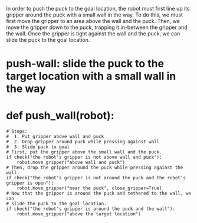 

In order to push the puck to the goal location, the robot must first line up its gripper around the puck with a small wall in the way. To do this, we must first move the gripper to an area above the wall and the puck. Then, we move the gripper down to the puck, trapping it in-between the gripper and the wall. Once the gripper is tight against the wall and the puck, we can slide the puck to the goal location.

# push-wall: slide the puck to the target location with a small wall in the way
# def push_wall(robot):
    # Steps:
    #  1. Put gripper above wall and puck
    #  2. Drop gripper around puck while pressing against wall
    #  3. Slide puck to goal
    # First, put the gripper above the small wall and the puck.
    if check("the robot's gripper is not above wall and puck"):
        robot.move_gripper("above wall and puck")
    # Then, drop the gripper around the puck while pressing against the wall.
    if check("the robot's gripper is not around the puck and the robot's gripper is open"):
        robot.move_gripper("near the puck", close_gripper=True)
    # Now that the gripper is around the puck and tethered to the wall, we can
    # slide the puck to the goal location.
    if check("the robot's gripper is around the puck and the wall"):
        robot.move_gripper("above the target location")